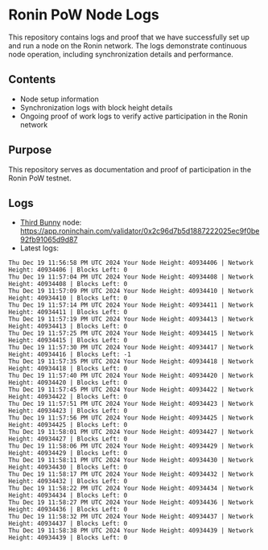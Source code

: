 # Ronin PoW Node Logs

This repository contains logs and proof that we have successfully set up and run a node on the Ronin network. The logs demonstrate continuous node operation, including synchronization details and performance.

## Contents

- Node setup information
- Synchronization logs with block height details
- Ongoing proof of work logs to verify active participation in the Ronin network

## Purpose

This repository serves as documentation and proof of participation in the Ronin PoW testnet.

## Logs

- [Third Bunny](https://thirdbunny.xyz/) node: https://app.roninchain.com/validator/0x2c96d7b5d1887222025ec9f0be92fb91065d9d87
- Latest logs:
```
Thu Dec 19 11:56:58 PM UTC 2024 Your Node Height: 40934406 | Network Height: 40934406 | Blocks Left: 0
Thu Dec 19 11:57:04 PM UTC 2024 Your Node Height: 40934408 | Network Height: 40934408 | Blocks Left: 0
Thu Dec 19 11:57:09 PM UTC 2024 Your Node Height: 40934410 | Network Height: 40934410 | Blocks Left: 0
Thu Dec 19 11:57:14 PM UTC 2024 Your Node Height: 40934411 | Network Height: 40934411 | Blocks Left: 0
Thu Dec 19 11:57:19 PM UTC 2024 Your Node Height: 40934413 | Network Height: 40934413 | Blocks Left: 0
Thu Dec 19 11:57:25 PM UTC 2024 Your Node Height: 40934415 | Network Height: 40934415 | Blocks Left: 0
Thu Dec 19 11:57:30 PM UTC 2024 Your Node Height: 40934417 | Network Height: 40934416 | Blocks Left: -1
Thu Dec 19 11:57:35 PM UTC 2024 Your Node Height: 40934418 | Network Height: 40934418 | Blocks Left: 0
Thu Dec 19 11:57:40 PM UTC 2024 Your Node Height: 40934420 | Network Height: 40934420 | Blocks Left: 0
Thu Dec 19 11:57:45 PM UTC 2024 Your Node Height: 40934422 | Network Height: 40934422 | Blocks Left: 0
Thu Dec 19 11:57:51 PM UTC 2024 Your Node Height: 40934423 | Network Height: 40934423 | Blocks Left: 0
Thu Dec 19 11:57:56 PM UTC 2024 Your Node Height: 40934425 | Network Height: 40934425 | Blocks Left: 0
Thu Dec 19 11:58:01 PM UTC 2024 Your Node Height: 40934427 | Network Height: 40934427 | Blocks Left: 0
Thu Dec 19 11:58:06 PM UTC 2024 Your Node Height: 40934429 | Network Height: 40934429 | Blocks Left: 0
Thu Dec 19 11:58:11 PM UTC 2024 Your Node Height: 40934430 | Network Height: 40934430 | Blocks Left: 0
Thu Dec 19 11:58:17 PM UTC 2024 Your Node Height: 40934432 | Network Height: 40934432 | Blocks Left: 0
Thu Dec 19 11:58:22 PM UTC 2024 Your Node Height: 40934434 | Network Height: 40934434 | Blocks Left: 0
Thu Dec 19 11:58:27 PM UTC 2024 Your Node Height: 40934436 | Network Height: 40934436 | Blocks Left: 0
Thu Dec 19 11:58:32 PM UTC 2024 Your Node Height: 40934437 | Network Height: 40934437 | Blocks Left: 0
Thu Dec 19 11:58:38 PM UTC 2024 Your Node Height: 40934439 | Network Height: 40934439 | Blocks Left: 0
```
